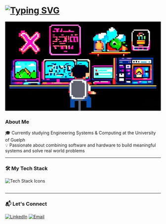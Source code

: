 <h1 align="left">
  <a href="https://git.io/typing-svg"><img src="https://readme-typing-svg.herokuapp.com?font=Inter&weight=600&size=32&pause=1002&color=FFFFFF&center=false&vCenter=true&width=435&lines=Hi%2C+I'm+Louis+Nguyen!+%F0%9F%91%8B" alt="Typing SVG" /></a>
</h1>

![Gaming Image](image.jpg)

### About Me
🎓 Currently studying Engineering Systems & Computing at the University of Guelph  
💡 Passionate about combining software and hardware to build meaningful systems and solve real world problems

---

### 🛠️ My Tech Stack

<div align="left">
  <img src="https://skillicons.dev/icons?i=c,python,js,html,css,react,vite,tailwind,bootstrap,git,github,gitlab,linux,bash,vscode,sublime,postgres,vercel,nodejs" alt="Tech Stack Icons"/>
</div>
</br>

---

### 📬 Let's Connect

[![LinkedIn](https://img.shields.io/badge/LinkedIn-blue?style=for-the-badge&logo=linkedin&logoColor=white)](https://www.linkedin.com/in/louisnguyenn/)
[![Email](https://img.shields.io/badge/Email-D14836?style=for-the-badge&logo=gmail&logoColor=white)](mailto:louis.nguyen550@gmail.com)
